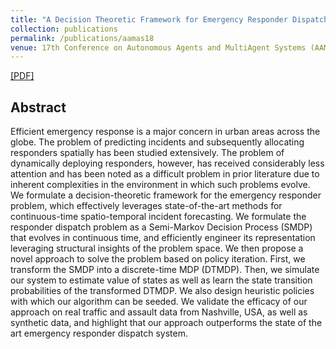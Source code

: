 ```yaml
---
title: "A Decision Theoretic Framework for Emergency Responder Dispatch"
collection: publications
permalink: /publications/aamas18
venue: 17th Conference on Autonomous Agents and MultiAgent Systems (AAMAS 2018)
---
```


[[PDF]](https://ayanmukhopadhyay.github.io/files/aamas18.pdf)

## Abstract
Efficient emergency response is a major concern in urban areas across the globe. The problem of predicting incidents and subsequently allocating responders spatially has been studied extensively. The problem of dynamically deploying responders, however, has received considerably less attention and has been noted as a difficult problem in prior literature due to inherent complexities in the environment in which such problems evolve. We formulate a decision-theoretic framework for the emergency responder problem, which effectively leverages state-of-the-art methods for continuous-time spatio-temporal incident forecasting. We formulate the responder dispatch problem as a Semi-Markov Decision Process (SMDP) that evolves in continuous time, and efficiently engineer its representation leveraging structural insights of the problem space. We then propose a novel approach to solve the problem based on policy iteration. First, we transform the SMDP into a discrete-time MDP (DTMDP). Then, we simulate our system to estimate value of states as well as learn the state transition probabilities of the transformed DTMDP. We also design heuristic policies with which our algorithm can be seeded. We validate the efficacy of our approach on real traffic and assault data from Nashville, USA, as well as synthetic data, and highlight that our approach outperforms the state of the art emergency responder dispatch system.